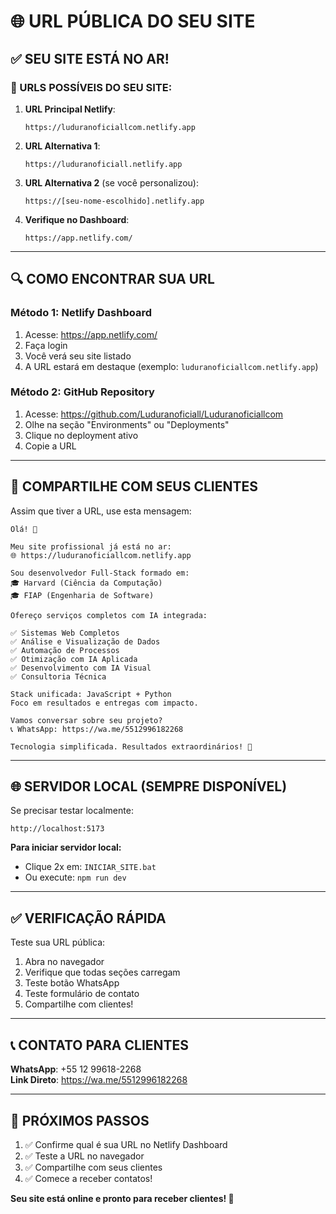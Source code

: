 # 🌐 URL PÚBLICA DO SEU SITE

## ✅ SEU SITE ESTÁ NO AR!

### 📍 URLS POSSÍVEIS DO SEU SITE:

1. **URL Principal Netlify**:
   ```
   https://luduranoficiallcom.netlify.app
   ```

2. **URL Alternativa 1**:
   ```
   https://luduranoficiall.netlify.app
   ```

3. **URL Alternativa 2** (se você personalizou):
   ```
   https://[seu-nome-escolhido].netlify.app
   ```

4. **Verifique no Dashboard**:
   ```
   https://app.netlify.com/
   ```

---

## 🔍 COMO ENCONTRAR SUA URL

### Método 1: Netlify Dashboard
1. Acesse: https://app.netlify.com/
2. Faça login
3. Você verá seu site listado
4. A URL estará em destaque (exemplo: `luduranoficiallcom.netlify.app`)

### Método 2: GitHub Repository
1. Acesse: https://github.com/Luduranoficiall/Luduranoficiallcom
2. Olhe na seção "Environments" ou "Deployments"
3. Clique no deployment ativo
4. Copie a URL

---

## 📱 COMPARTILHE COM SEUS CLIENTES

Assim que tiver a URL, use esta mensagem:

```
Olá! 👋

Meu site profissional já está no ar:
🌐 https://luduranoficiallcom.netlify.app

Sou desenvolvedor Full-Stack formado em:
🎓 Harvard (Ciência da Computação)
🎓 FIAP (Engenharia de Software)

Ofereço serviços completos com IA integrada:

✅ Sistemas Web Completos
✅ Análise e Visualização de Dados
✅ Automação de Processos
✅ Otimização com IA Aplicada
✅ Desenvolvimento com IA Visual
✅ Consultoria Técnica

Stack unificada: JavaScript + Python
Foco em resultados e entregas com impacto.

Vamos conversar sobre seu projeto?
📞 WhatsApp: https://wa.me/5512996182268

Tecnologia simplificada. Resultados extraordinários! 🚀
```

---

## 🌐 SERVIDOR LOCAL (SEMPRE DISPONÍVEL)

Se precisar testar localmente:
```
http://localhost:5173
```

**Para iniciar servidor local:**
- Clique 2x em: `INICIAR_SITE.bat`
- Ou execute: `npm run dev`

---

## ✅ VERIFICAÇÃO RÁPIDA

Teste sua URL pública:
1. Abra no navegador
2. Verifique que todas seções carregam
3. Teste botão WhatsApp
4. Teste formulário de contato
5. Compartilhe com clientes!

---

## 📞 CONTATO PARA CLIENTES

**WhatsApp**: +55 12 99618-2268  
**Link Direto**: https://wa.me/5512996182268

---

## 🎯 PRÓXIMOS PASSOS

1. ✅ Confirme qual é sua URL no Netlify Dashboard
2. ✅ Teste a URL no navegador
3. ✅ Compartilhe com seus clientes
4. ✅ Comece a receber contatos!

**Seu site está online e pronto para receber clientes! 🚀**
